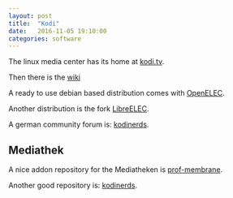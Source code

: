 ```yaml
---
layout: post
title:  "Kodi"
date:   2016-11-05 19:10:00
categories: software
---
```


The linux media center has its home at [kodi.tv][home].

Then there is the [wiki][wiki]

A ready to use debian based distribution comes with [OpenELEC][elec1].

Another distribution is the fork [LibreELEC][elec2].

A german community forum is: [kodinerds][nerds].

## Mediathek
A nice addon repository for the Mediatheken is [prof-membrane][membr].

Another good repository is: [kodinerds][nerdrepo].


[wiki]:     http://kodi.wiki
[home]:	    https://kodi.tv
[elec1]:    http://openelec.tv/
[elec2]:    https://libreelec.tv/2016/03/lets-rock-this-gig/
[nerds]:    https://www.kodinerds.net
[nerdrepo]: https://github.com/kodinerds
[membr]:    https://github.com/prof-membrane/repository.membrane/wiki

